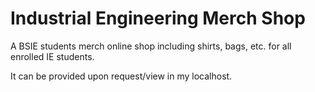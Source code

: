 # Industrial Engineering Merch Shop
  A BSIE students merch online shop including shirts, bags, etc. for all enrolled IE students. 
  
  It can be provided upon request/view in my localhost.
